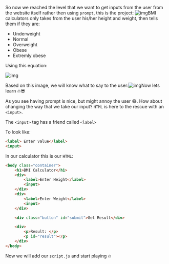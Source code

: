So now we reached the level that we want to get inputs from the user from the website itself rather then using `prompt`, this is the project: ![img](https://lh3.googleusercontent.com/WUsm6ydMrM6Vd8TkVvUirkhngMV-L8nzWzPcaEFcJeTQwKCdUFFaUBrZx5LOLq0oDdvpqcLHu3toySuE188yyvTRqQXQMlh_mcx8XVMoR84C0IPnqVy2K8RpPe0pGUPshi6QrixD)BMI calculators only takes from the user his/her height and weight, then tells them if they are: 

- Underweight
- Normal
- Overweight
- Obese
- Extremly obese

Using this equation:

![img](https://lh3.googleusercontent.com/wAFwMMfJAXlj6xs9DHyuMhRwybflGhTFnTVFKu4wpax07r99HAvOKKfgshO7-jsiqrqkYQn0I1YMsXx7_5vJXtPYqa8U5jZ5_wgZn_-IvUOa_4YlMojTGDHcohS1bE-lUTpoaw1X)

Based on this image, we will know what to say to the user:![img](https://lh3.googleusercontent.com/ZK96UhvBmGpVpPaVvV0du8-6dQ7dO6UEdbuXG77QbuYC6jTEyvUKIJG_sdyS0KIjbG9O3NqpHrIFOsG9FJ_zUI4UvudG9G6RsRKzlM-PMlo-6DcMTD5hlZtxSb0c00lSxxmsxOXU)Now lets learn 🔥😎

As you see having prompt is nice, but might annoy the user 😅. How about changing the way that we take our input? `HTML` is here to the rescue with an `<input>`.

The `<input>` tag has a friend called `<label>`

To look like:

````html
<label> Enter value</label>
<input>

````

In our calculator this is our `HTML`: 

````html
<body class="container">
    <h1>BMI Calculator</h1>
    <div>
        <label>Enter Height</label>
        <input>
    </div>
    <div>
        <label>Enter Weight</label>
        <input>
    </div>

    <div class="button" id="submit">Get Result</div>

    <div>
        <p>Result: </p>
        <p id="result"></p>
    </div>
</body>
````

Now we will add our `script.js` and start playing 🔥